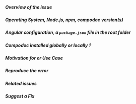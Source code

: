<!--
> Please follow the issue template below for bug reports and queries.
> For issue, start the label of the title with [BUG]
> For feature requests, start the label of the title with [FEATURE] and explain your use case and ideas clearly below, you can remove sections which are not relevant.
-->

##### **Overview of the issue**

<!-- explain the issue or feature request, if an error is being thrown a stack trace helps -->

##### **Operating System, Node.js, npm, compodoc version(s)**

<!-- provide all information we need -->

##### **Angular configuration, a `package.json` file in the root folder**

<!-- This is mandatory for bug reports. This will help us to replicate the scenario. -->

##### **Compodoc installed globally or locally ?**

<!-- provide all information we need -->

##### **Motivation for or Use Case**

<!-- explain why this is a bug for you -->

##### **Reproduce the error**

<!-- an unambiguous set of steps to reproduce the error. -->

##### **Related issues**

<!-- has a similar issue been reported before? -->

##### **Suggest a Fix**

<!-- if you can't fix the bug yourself, perhaps you can point to what might be
  causing the problem (line of code or commit) -->

<!-- Love compodoc? Please consider supporting our collective:
👉  https://opencollective.com/compodoc/donate -->